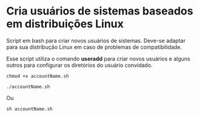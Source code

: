 # Cria usuários de sistemas baseados em distribuições Linux

<p>Script em bash para criar novos usuários de sistemas. Deve-se adaptar para sua distribução Linux em caso de problemas de compatibilidade.</p>
<p>Esse script utiliza o comando <b>useradd</b> para criar novos usuários e alguns outros para configurar os diretórios do usuário convidado.</p>

`chmod +x accountName.sh`<br/>

`./accountName.sh`<br/>

Ou<br/>

`sh accountName.sh`<br/>
